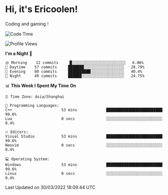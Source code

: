 # Hi, it's Ericoolen!
Coding and gaming！

<!--START_SECTION:waka-->
![Code Time](http://img.shields.io/badge/Code%20Time-191%20hrs%203%20mins-blue)

![Profile Views](http://img.shields.io/badge/Profile%20Views-4-blue)

**I'm a Night 🦉** 

```text
🌞 Morning    12 commits     █░░░░░░░░░░░░░░░░░░░░░░░░   6.06% 
🌆 Daytime    57 commits     ███████░░░░░░░░░░░░░░░░░░   28.79% 
🌃 Evening    80 commits     ██████████░░░░░░░░░░░░░░░   40.4% 
🌙 Night      49 commits     ██████░░░░░░░░░░░░░░░░░░░   24.75%

```


📊 **This Week I Spent My Time On** 

```text
⌚︎ Time Zone: Asia/Shanghai

💬 Programming Languages: 
C++                      53 mins             █████████████████████████   99.6% 
Lua                      0 secs              ░░░░░░░░░░░░░░░░░░░░░░░░░   0.4%

🔥 Editors: 
Visual Studio            53 mins             █████████████████████████   99.6% 
Neovim                   0 secs              ░░░░░░░░░░░░░░░░░░░░░░░░░   0.4%

💻 Operating System: 
Windows                  53 mins             █████████████████████████   99.6% 
Linux                    0 secs              ░░░░░░░░░░░░░░░░░░░░░░░░░   0.4%

```


 Last Updated on 30/03/2022 18:09:44 UTC
<!--END_SECTION:waka-->

